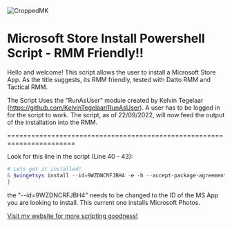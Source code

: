 ![CroppedMK](https://user-images.githubusercontent.com/16869300/191701451-5550afce-b19f-4f8c-9e28-90777dd441e1.png)

# Microsoft Store Install Powershell Script - RMM Friendly!!

Hello and welcome!
This script allows the user to install a Microsoft Store App. As the title suggests, its RMM friendly, tested with Datto RMM and Tactical RMM.

The Script Uses the "RunAsUser" module created by Kelvin Tegelaar (https://github.com/KelvinTegelaar/RunAsUser). A user has to be logged in for the script to work. The script, as of 22/09/2022, will now feed the output of the installation into the RMM.

=======================================================================

Look for this line in the script (Line 40 - 43):
```powershell
# Lets get it installed!
& $wingetsys install --id=9WZDNCRFJBH4 -e -h --accept-package-agreements --accept-source-agreements | ConvertTo-Json | Out-File 'C:\Air-IT\Temp\WinGet.txt'
}
```
the "--id=9WZDNCRFJBH4" needs to be changed to the ID of the MS App you are looking to install. This current one installs Microsoft Photos.

[Visit my website for more scripting goodness!](https://www.mearkats.co.uk)
